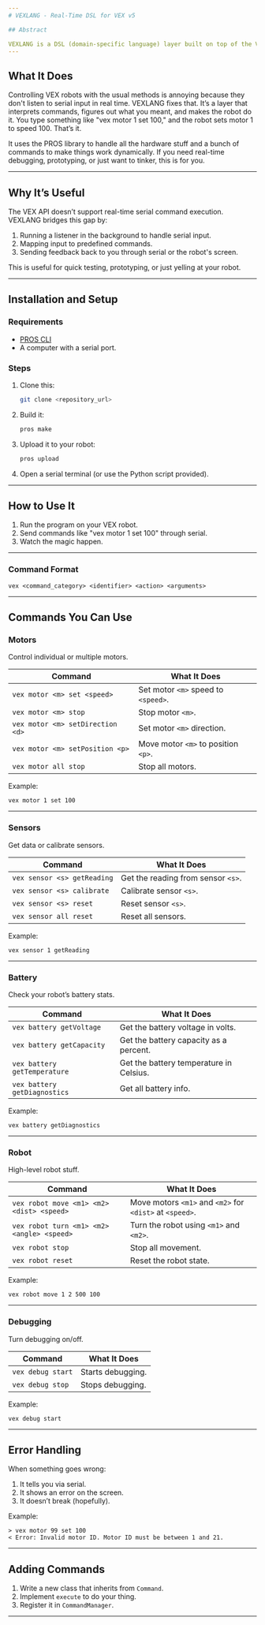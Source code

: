 ```yaml
---
# VEXLANG - Real-Time DSL for VEX v5

## Abstract

VEXLANG is a DSL (domain-specific language) layer built on top of the VEX v5 ecosystem. It fixes the fact that you can't talk to a VEX robot dynamically over serial. This project is basically a VEX app that sits there, listens to serial commands, and does what you tell it to. Serial input becomes robot actions. It's clean, modular, and kind of cool if you like robots.
---
```


## What It Does

Controlling VEX robots with the usual methods is annoying because they don't listen to serial input in real time. VEXLANG fixes that. It’s a layer that interprets commands, figures out what you meant, and makes the robot do it. You type something like "vex motor 1 set 100," and the robot sets motor 1 to speed 100. That’s it.

It uses the PROS library to handle all the hardware stuff and a bunch of commands to make things work dynamically. If you need real-time debugging, prototyping, or just want to tinker, this is for you.

---

## Why It’s Useful

The VEX API doesn’t support real-time serial command execution. VEXLANG bridges this gap by:

1. Running a listener in the background to handle serial input.
2. Mapping input to predefined commands.
3. Sending feedback back to you through serial or the robot's screen.

This is useful for quick testing, prototyping, or just yelling at your robot.

---

## Installation and Setup

### Requirements

- [PROS CLI](https://pros.cs.purdue.edu/v5/cli/)
- A computer with a serial port.

### Steps

1. Clone this:
   ```bash
   git clone <repository_url>
   ```
2. Build it:
   ```bash
   pros make
   ```
3. Upload it to your robot:
   ```bash
   pros upload
   ```
4. Open a serial terminal (or use the Python script provided).

---

## How to Use It

1. Run the program on your VEX robot.
2. Send commands like "vex motor 1 set 100" through serial.
3. Watch the magic happen.

---

### Command Format

```
vex <command_category> <identifier> <action> <arguments>
```

---

## Commands You Can Use

### Motors

Control individual or multiple motors.

| Command                          | What It Does                        |
| -------------------------------- | ----------------------------------- |
| `vex motor <m> set <speed>`      | Set motor `<m>` speed to `<speed>`. |
| `vex motor <m> stop`             | Stop motor `<m>`.                   |
| `vex motor <m> setDirection <d>` | Set motor `<m>` direction.          |
| `vex motor <m> setPosition <p>`  | Move motor `<m>` to position `<p>`. |
| `vex motor all stop`             | Stop all motors.                    |

Example:

```
vex motor 1 set 100
```

---

### Sensors

Get data or calibrate sensors.

| Command                     | What It Does                       |
| --------------------------- | ---------------------------------- |
| `vex sensor <s> getReading` | Get the reading from sensor `<s>`. |
| `vex sensor <s> calibrate`  | Calibrate sensor `<s>`.            |
| `vex sensor <s> reset`      | Reset sensor `<s>`.                |
| `vex sensor all reset`      | Reset all sensors.                 |

Example:

```
vex sensor 1 getReading
```

---

### Battery

Check your robot’s battery stats.

| Command                      | What It Does                            |
| ---------------------------- | --------------------------------------- |
| `vex battery getVoltage`     | Get the battery voltage in volts.       |
| `vex battery getCapacity`    | Get the battery capacity as a percent.  |
| `vex battery getTemperature` | Get the battery temperature in Celsius. |
| `vex battery getDiagnostics` | Get all battery info.                   |

Example:

```
vex battery getDiagnostics
```

---

### Robot

High-level robot stuff.

| Command                                    | What It Does                                             |
| ------------------------------------------ | -------------------------------------------------------- |
| `vex robot move <m1> <m2> <dist> <speed>`  | Move motors `<m1>` and `<m2>` for `<dist>` at `<speed>`. |
| `vex robot turn <m1> <m2> <angle> <speed>` | Turn the robot using `<m1>` and `<m2>`.                  |
| `vex robot stop`                           | Stop all movement.                                       |
| `vex robot reset`                          | Reset the robot state.                                   |

Example:

```
vex robot move 1 2 500 100
```

---

### Debugging

Turn debugging on/off.

| Command           | What It Does      |
| ----------------- | ----------------- |
| `vex debug start` | Starts debugging. |
| `vex debug stop`  | Stops debugging.  |

Example:

```
vex debug start
```

---

## Error Handling

When something goes wrong:

1. It tells you via serial.
2. It shows an error on the screen.
3. It doesn’t break (hopefully).

Example:

```
> vex motor 99 set 100
< Error: Invalid motor ID. Motor ID must be between 1 and 21.
```

---

## Adding Commands

1. Write a new class that inherits from `Command`.
2. Implement `execute` to do your thing.
3. Register it in `CommandManager`.

---
